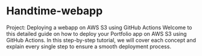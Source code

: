 # Handtime-webapp

Project: Deploying a webapp on AWS S3 using GitHub Actions
Welcome to this detailed guide on how to deploy your Portfolio app on AWS S3 using GitHub Actions. In this step-by-step tutorial, we will cover each concept and explain every single step to ensure a smooth deployment process.
